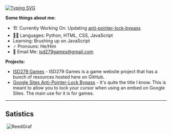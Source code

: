 <!-- This is kinda cool looking ngl -->
[![Typing SVG](https://readme-typing-svg.herokuapp.com?font=Montserrat&color=%233FF7C6&size=21&lines=Hello+there!+Welcome+to+my+GitHub!;Go+check+out+ISD279+Games!+🎮)](https://git.io/typing-svg)

**Some things about me:**
- 🏗️ Currently Working On: Updating [anti-pointer-lock-bypass](https://github.com/ReedGraf/anti-pointer-lock-bypass)
- 👨‍💻 Languages: Python, HTML, CSS, JavaScript
- Learning: Brushing up on JavaScript
- ♂️ Pronouns: He/Him
- 📧 Email Me: isd279games@gmail.com

**Projects:**

- [ISD279 Games](https://github.com/ReedGraf/isd279games) - ISD279 Games is a game website project that has a bunch of resources hosted here on GitHub.
- [Google Sites Anti-Pointer-Lock Bypass](https://github.com/ReedGraf/anti-pointer-lock-bypass) - It's quite the title I know. This is meant to allow you to lock your cursor when using an embed on Google Sites. The main use for it is for games.

---

## Satistics

<p>&nbsp;<img src="https://github-readme-stats.vercel.app/api?username=ReedGraf&show_icons=true&theme=tokyonight&locale=en" alt="ReedGraf" /></p>
